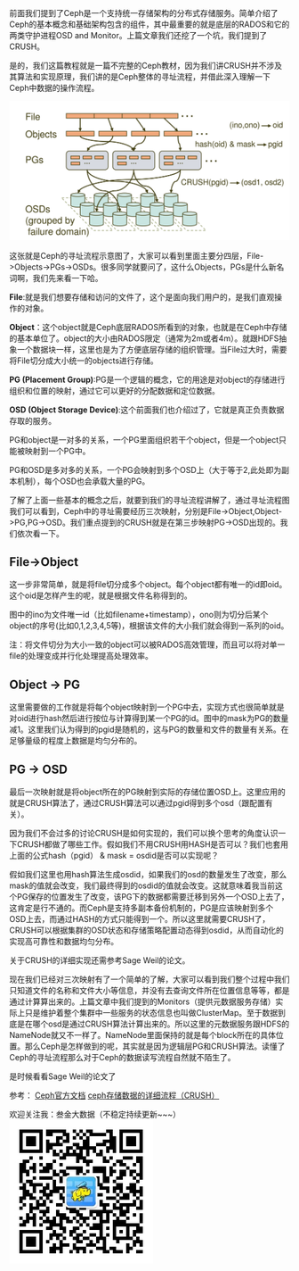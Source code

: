 前面我们提到了Ceph是一个支持统一存储架构的分布式存储服务。简单介绍了Ceph的基本概念和基础架构包含的组件，其中最重要的就是底层的RADOS和它的两类守护进程OSD and Monitor。上篇文章我们还挖了一个坑，我们提到了CRUSH。

是的，我们这篇教程就是一篇不完整的Ceph教材，因为我们讲CRUSH并不涉及其算法和实现原理，我们讲的是Ceph整体的寻址流程，并借此深入理解一下Ceph中数据的操作流程。

![ceph read or write](./imgs/cephrw.png)

这张就是Ceph的寻址流程示意图了，大家可以看到里面主要分四层，File->Objects->PGs->OSDs。很多同学就要问了，这什么Objects，PGs是什么新名词啊，我们先来看一下哈。

**File**:就是我们想要存储和访问的文件了，这个是面向我们用户的，是我们直观操作的对象。

**Object**：这个object就是Ceph底层RADOS所看到的对象，也就是在Ceph中存储的基本单位了。object的大小由RADOS限定（通常为2m或者4m）。就跟HDFS抽象一个数据块一样，这里也是为了方便底层存储的组织管理。当File过大时，需要将File切分成大小统一的objects进行存储。

**PG (Placement Group)**:PG是一个逻辑的概念，它的用途是对object的存储进行组织和位置的映射，通过它可以更好的分配数据和定位数据。

**OSD (Object Storage Device)**:这个前面我们也介绍过了，它就是真正负责数据存取的服务。

PG和object是一对多的关系，一个PG里面组织若干个object，但是一个object只能被映射到一个PG中。

PG和OSD是多对多的关系，一个PG会映射到多个OSD上（大于等于2,此处即为副本机制），每个OSD也会承载大量的PG。

了解了上面一些基本的概念之后，就要到我们的寻址流程讲解了，通过寻址流程图我们可以看到，Ceph中的寻址需要经历三次映射，分别是File->Object,Object->PG,PG->OSD。我们重点提到的CRUSH就是在第三步映射PG->OSD出现的。我们依次看一下。


## File->Object

这一步非常简单，就是将file切分成多个object。每个object都有唯一的id即oid。这个oid是怎样产生的呢，就是根据文件名称得到的。

图中的ino为文件唯一id（比如filename+timestamp），ono则为切分后某个object的序号(比如0,1,2,3,4,5等)，根据该文件的大小我们就会得到一系列的oid。

注：将文件切分为大小一致的object可以被RADOS高效管理，而且可以将对单一file的处理变成并行化处理提高处理效率。

## Object -> PG

这里需要做的工作就是将每个object映射到一个PG中去，实现方式也很简单就是对oid进行hash然后进行按位与计算得到某一个PG的id。图中的mask为PG的数量减1。这里我们认为得到的pgid是随机的，这与PG的数量和文件的数量有关系。在足够量级的程度上数据是均匀分布的。

## PG -> OSD

最后一次映射就是将object所在的PG映射到实际的存储位置OSD上。这里应用的就是CRUSH算法了，通过CRUSH算法可以通过pgid得到多个osd（跟配置有关）。

因为我们不会过多的讨论CRUSH是如何实现的，我们可以换个思考的角度认识一下CRUSH都做了哪些工作。假如我们不用CRUSH用HASH是否可以？我们也套用上面的公式hash（pgid） & mask = osdid是否可以实现呢？

假如我们这里也用hash算法生成osdid，如果我们的osd的数量发生了改变，那么mask的值就会改变，我们最终得到的osdid的值就会改变。这就意味着我当前这个PG保存的位置发生了改变，该PG下的数据都需要迁移到另外一个OSD上去了，这肯定是行不通的。而Ceph是支持多副本备份机制的，PG是应该映射到多个OSD上去，而通过HASH的方式只能得到一个。所以这里就需要CRUSH了，CRUSH可以根据集群的OSD状态和存储策略配置动态得到osdid，从而自动化的实现高可靠性和数据均匀分布。

关于CRUSH的详细实现还需参考Sage Weil的论文。

现在我们已经对三次映射有了一个简单的了解，大家可以看到我们整个过程中我们只知道文件的名称和文件大小等信息，并没有去查询文件所在位置信息等等，都是通过计算算出来的。上篇文章中我们提到的Monitors（提供元数据服务存储）实际上只是维护着整个集群中一些服务的状态信息也叫做ClusterMap。至于数据到底是在哪个osd是通过CRUSH算法计算出来的。所以这里的元数据服务跟HDFS的NameNode就又不一样了。NameNode里面保持的就是每个block所在的具体位置。那么Ceph是怎样做到的呢，其实就是因为逻辑层PG和CRUSH算法。读懂了Ceph的寻址流程那么对于Ceph的数据读写流程自然就不陌生了。

是时候看看Sage Weil的论文了

参考：
[Ceph官方文档](http://docs.ceph.org.cn/architecture/)
[ceph存储数据的详细流程（CRUSH）](https://blog.csdn.net/cloudxli/article/details/79518620)

欢迎关注我：叁金大数据（不稳定持续更新~~~）
![qrcode](./imgs/qrcode.jpg)